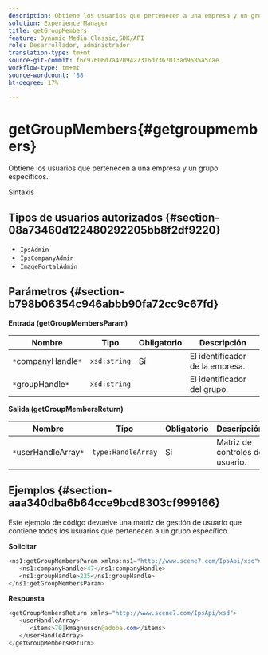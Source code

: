 ```yaml
---
description: Obtiene los usuarios que pertenecen a una empresa y un grupo específicos.
solution: Experience Manager
title: getGroupMembers
feature: Dynamic Media Classic,SDK/API
role: Desarrollador, administrador
translation-type: tm+mt
source-git-commit: f6c97606d7a4209427316d7367013ad9585a5cae
workflow-type: tm+mt
source-wordcount: '88'
ht-degree: 17%

---
```



# getGroupMembers{#getgroupmembers}

Obtiene los usuarios que pertenecen a una empresa y un grupo específicos.

Sintaxis

## Tipos de usuarios autorizados {#section-08a73460d122480292205bb8f2df9220}

* `IpsAdmin`
* `IpsCompanyAdmin`
* `ImagePortalAdmin`

## Parámetros {#section-b798b06354c946abbb90fa72cc9c67fd}

**Entrada (getGroupMembersParam)**

| Nombre | Tipo | Obligatorio | Descripción |
|---|---|---|---|
| `*`companyHandle`*` | `xsd:string` | Sí | El identificador de la empresa. |
| `*`groupHandle`*` | `xsd:string` |  | El identificador del grupo. |

**Salida (getGroupMembersReturn)**

| Nombre | Tipo | Obligatorio | Descripción |
|---|---|---|---|
| `*`userHandleArray`*` | `type:HandleArray` | Sí | Matriz de controles de usuario. |

## Ejemplos {#section-aaa340dba6b64cce9bcd8303cf999166}

Este ejemplo de código devuelve una matriz de gestión de usuario que contiene todos los usuarios que pertenecen a un grupo específico.

**Solicitar**

```java
<ns1:getGroupMembersParam xmlns:ns1="http://www.scene7.com/IpsApi/xsd">
   <ns1:companyHandle>47</ns1:companyHandle>
   <ns1:groupHandle>225</ns1:groupHandle>
</ns1:getGroupMembersParam>
```

**Respuesta**

```java
<getGroupMembersReturn xmlns="http://www.scene7.com/IpsApi/xsd">
   <userHandleArray>
      <items>70|kmagnusson@adobe.com</items>
   </userHandleArray>
</getGroupMembersReturn>
```

